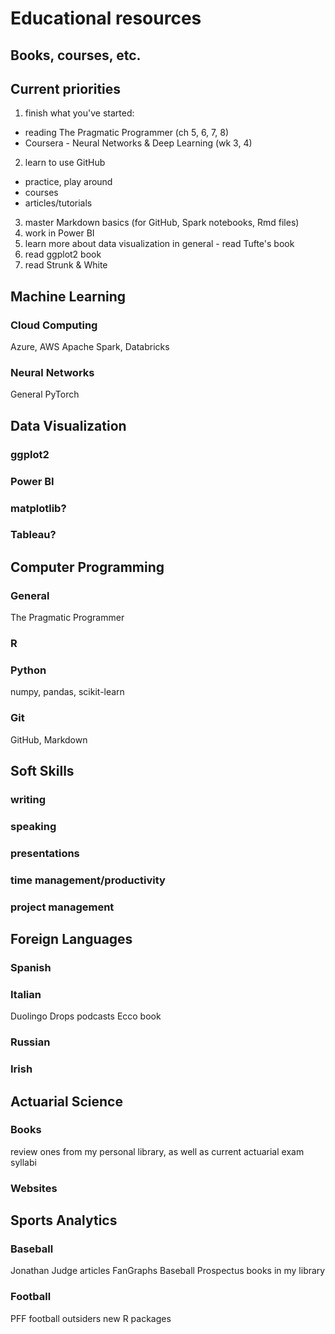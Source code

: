 # Educational resources
## Books, courses, etc.

## Current priorities
1. finish what you've started:
  - reading The Pragmatic Programmer (ch 5, 6, 7, 8)
  - Coursera - Neural Networks & Deep Learning (wk 3, 4)
2. learn to use GitHub
  - practice, play around
  - courses
  - articles/tutorials
3. master Markdown basics (for GitHub, Spark notebooks, Rmd files)
4. work in Power BI
5. learn more about data visualization in general - read Tufte's book
6. read ggplot2 book
7. read Strunk & White

## Machine Learning
### Cloud Computing
Azure, AWS
Apache Spark, Databricks
### Neural Networks
General
PyTorch

## Data Visualization
### ggplot2
### Power BI
### matplotlib?
### Tableau?

## Computer Programming
### General
The Pragmatic Programmer
### R
### Python
numpy, pandas, scikit-learn
### Git
GitHub, Markdown

## Soft Skills
### writing
### speaking
### presentations
### time management/productivity
### project management

## Foreign Languages
### Spanish
### Italian
Duolingo
Drops
podcasts
Ecco book
### Russian
### Irish

## Actuarial Science
### Books
review ones from my personal library, as well as current actuarial exam syllabi
### Websites

## Sports Analytics
### Baseball
Jonathan Judge articles
FanGraphs
Baseball Prospectus
books in my library

### Football
PFF
football outsiders
new R packages
